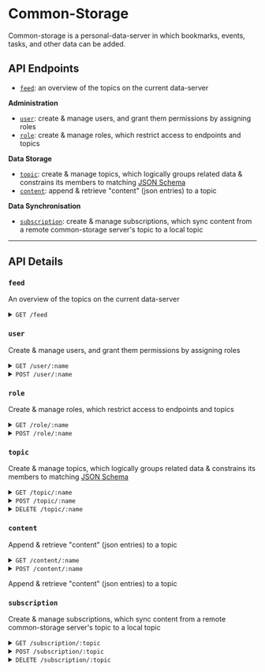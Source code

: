# Common-Storage

Common-storage is a personal-data-server in which bookmarks, events, tasks, and
other data can be added.

## API Endpoints

- [`feed`](#/feed): an overview of the topics on the current data-server

**Administration**

- [`user`](#/user): create & manage users, and grant them permissions by
  assigning roles
- [`role`](#/role): create & manage roles, which restrict access to endpoints
  and topics

**Data Storage**

- [`topic`](#/topic): create & manage topics, which logically groups related
  data & constrains its members to matching
  [JSON Schema](https://json-schema.org/)
- [`content`](#/content): append & retrieve "content" (json entries) to a topic

**Data Synchronisation**

- [`subscription`](#/subscription): create & manage subscriptions, which sync
  content from a remote common-storage server's topic to a local topic

---

## API Details

### `feed`


An overview of the topics on the current data-server

<details>
  <summary><code>GET /feed</code> </summary>

Returns a description provided by the server, and a list of topics & associated
statistics

**Response**

```json
{
	description,
	title,
	version,
	topics: [{
		topic: {
			name,
			description,
			created
		},
		stats: {
			count,
			lastUpdated
		}
	}]
}
```

</details>

### `user`


Create & manage users, and grant them permissions by assigning roles

<details>
  <summary><code>GET /user/:name</code> </summary>

**Parameters**

- `name`: the account user-name

</details>

<details>
  <summary><code>POST /user/:name</code> </summary>

**Parameters**

- `name`: the account user-name

**Body**

```json
{
  "role": "my_user_role",
  "password": "this-is-the-user-password"
}
```

</details>

### `role`


Create & manage roles, which restrict access to endpoints and topics

<details>
  <summary><code>GET /role/:name</code> </summary>

Get details about & permissions associated with a role

**Parameters**

- `name`: the role name

</details>

<details>
  <summary><code>POST /role/:name</code> </summary>

**Parameters**

- `name`: the role name

**Body**

```json
{
  "permissions": [
    {
      "routes": ["GET /content"],
      "topics": ["notes"]
    }
  ]
}
```

</details>

### `topic`


Create & manage topics, which logically groups related data & constrains its
members to matching [JSON Schema](https://json-schema.org/)

<details>
  <summary><code>GET /topic/:name</code> </summary>

**Parameters**

**Body**

```json
```

</details>

<details>
  <summary><code>POST /topic/:name</code> </summary>

**Parameters**

**Body**

```json
```

</details>

<details>
  <summary><code>DELETE /topic/:name</code> </summary>

**Parameters**

**Body**

```json
```

</details>

### `content`


Append & retrieve "content" (json entries) to a topic

<details>
  <summary><code>GET /content/:name</code> </summary>

**Parameters**

**Body**

```json
```

</details>

<details>
  <summary><code>POST /content/:name</code> </summary>

**Parameters**

**Body**

```json
```

</details>

Append & retrieve "content" (json entries) to a topic

### `subscription`


Create & manage subscriptions, which sync content from a remote common-storage
server's topic to a local topic

<details>
  <summary><code>GET /subscription/:topic</code> </summary>

Get information about a subscription.

**Parameters**

- `topic`: the topic to which the subscriptions stores content

</details>

<details>
  <summary><code>POST /subscription/:topic</code> </summary>

Create a subscription to a remote server.

**Parameters**

- `topic`: the topic to which the subscriptions stores content

**Body**

```json
{
    source: "https://remote-server/content/notes",
    topic: "subscription.notes",
    serviceAccount: "remote_server_read_notes",
    frequency: 300,
}
```

</details>

<details>
  <summary><code>DELETE /subscription/:topic</code> </summary>

Delete a subscription.

**Parameters**

- `topic`: the topic to which the subscriptions stores content


</details>
